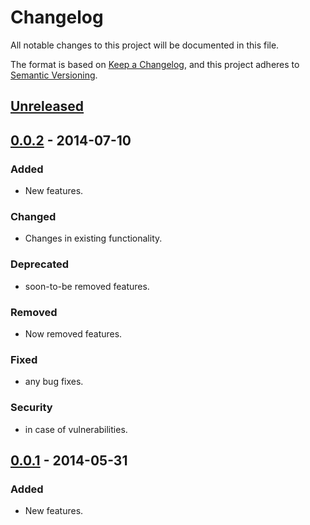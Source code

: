 # Changelog
All notable changes to this project will be documented in this file.

The format is based on [Keep a Changelog](https://keepachangelog.com/en/1.0.0/),
and this project adheres to [Semantic Versioning](https://semver.org/spec/v2.0.0.html).

## [Unreleased]

## [0.0.2] - 2014-07-10

### Added

- New features.

### Changed

- Changes in existing functionality.

### Deprecated

- soon-to-be removed features.

### Removed
- Now removed features.

### Fixed
- any bug fixes.

### Security
- in case of vulnerabilities.


## [0.0.1] - 2014-05-31
### Added

- New features.

[Unreleased]: https://github.com/olivierlacan/keep-a-changelog/compare/v0.0.2...HEAD
[0.0.2]: https://github.com/olivierlacan/keep-a-changelog/compare/v0.0.1...v0.0.2
[0.0.1]: https://github.com/olivierlacan/keep-a-changelog/releases/tag/v0.0.1
